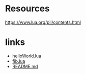 
# Resources
https://www.lua.org/pil/contents.html





# links

- [helloWorld.lua](helloWorld.lua)
- [fib.lua](fib.lua)
- [README.md](README.md)
